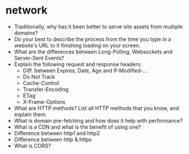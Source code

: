 # network

- Traditionally, why has it been better to serve site assets from multiple domains?
- Do your best to describe the process from the time you type in a website's URL to it finishing loading on your screen.
- What are the differences between Long-Polling, Websockets and Server-Sent Events?
- Explain the following request and response headers:
  - Diff. between Expires, Date, Age and If-Modified-...
  - Do Not Track
  - Cache-Control
  - Transfer-Encoding
  - ETag
  - X-Frame-Options
- What are HTTP methods? List all HTTP methods that you know, and explain them.
- What is domain pre-fetching and how does it help with performance?
- What is a CDN and what is the benefit of using one?
- Difference between http1 and http2
- Difference between http & https
- What is CORS?
